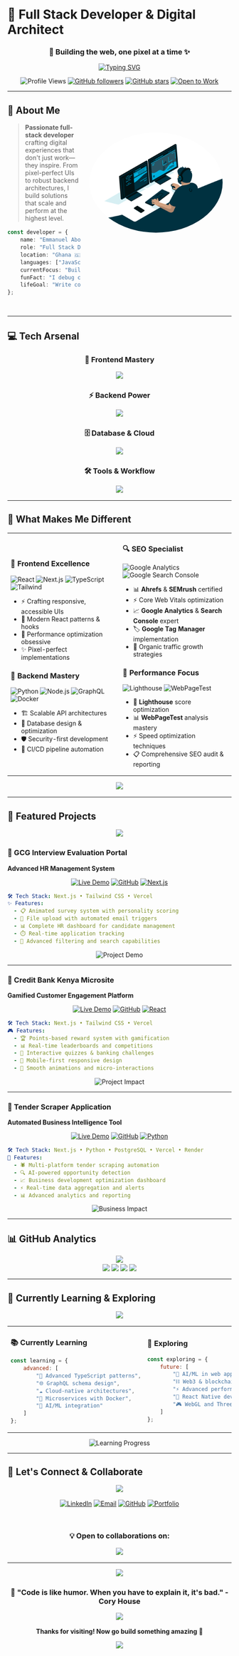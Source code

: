 # 🚀 Full Stack Developer & Digital Architect

<div align="center">

### 🌟 Building the web, one pixel at a time ✨

[![Typing SVG](https://readme-typing-svg.herokuapp.com?font=Nunito&weight=700&size=26&pause=1000&color=6366F1&center=true&vCenter=true&width=800&lines=Full+Stack+Developer+%F0%9F%9A%80;React+%E2%9A%9B%EF%B8%8F+%7C+Next.js+%E2%9A%A1+%7C+Python+%F0%9F%90%8D;WordPress+Wizard+%F0%9F%A7%99%E2%80%8D%E2%99%82%EF%B8%8F+%7C+SEO+Expert+%F0%9F%94%8D;Building+Scalable+Solutions+%F0%9F%8F%97%EF%B8%8F;Crafting+Digital+Experiences+%E2%9C%A8;Turning+Ideas+into+Reality+%F0%9F%92%A1)](https://git.io/typing-svg)

![Profile Views](https://komarev.com/ghpvc/?username=kwamevaughan&color=6366f1&style=for-the-badge&label=Profile+Views)
[![GitHub followers](https://img.shields.io/github/followers/kwamevaughan?style=for-the-badge&color=6366f1&logo=github)](https://github.com/kwamevaughan?tab=followers)
[![GitHub stars](https://img.shields.io/github/stars/kwamevaughan?style=for-the-badge&color=6366f1&logo=star)](https://github.com/kwamevaughan)
[![Open to Work](https://img.shields.io/badge/Open%20to%20Work-YES-brightgreen?style=for-the-badge&logo=handshake)](mailto:kwamevaughan@gmail.com)

</div>

---

## 🎯 About Me

<img align="right" alt="Coding" width="300" style="border-radius: 50%; padding:20px;" src="https://raw.githubusercontent.com/kwamevaughan/kwamevaughan/refs/heads/main/dev-anim.gif">

> **Passionate full-stack developer** crafting digital experiences that don't just work—they inspire. From pixel-perfect UIs to robust backend architectures, I build solutions that scale and perform at the highest level.

<div align="left">

```typescript
const developer = {
    name: "Emmanuel Aboagye-Eshun",
    role: "Full Stack Developer & SEO Specialist",
    location: "Ghana 🇬🇭",
    languages: ["JavaScript", "Python", "PHP", "TypeScript"],
    currentFocus: "Building scalable web applications",
    funFact: "I debug code better with coffee ☕",
    lifeGoal: "Write code that changes lives ✨"
};
```

</div>

<br clear="right"/>

---

## 💻 Tech Arsenal

<div align="center">

### 🎨 Frontend Mastery
<p align="center">
  <img src="https://skillicons.dev/icons?i=react,nextjs,typescript,tailwind,javascript,html,css,sass" />
</p>

### ⚡ Backend Power
<p align="center">
  <img src="https://skillicons.dev/icons?i=python,nodejs,php,graphql,express,fastapi,django" />
</p>

### 🗄️ Database & Cloud
<p align="center">
  <img src="https://skillicons.dev/icons?i=postgresql,mongodb,mysql,redis,aws,vercel,docker,heroku" />
</p>

### 🛠️ Tools & Workflow
<p align="center">
  <img src="https://skillicons.dev/icons?i=git,github,vscode,figma,webpack,jest,wordpress" />
</p>

</div>

---

## 🌟 What Makes Me Different

<table>
<tr>
<td width="50%">

### 🎨 **Frontend Excellence**
![React](https://img.shields.io/badge/React-20232A?style=for-the-badge&logo=react&logoColor=61DAFB)
![Next.js](https://img.shields.io/badge/Next.js-000000?style=for-the-badge&logo=next.js&logoColor=white)
![TypeScript](https://img.shields.io/badge/TypeScript-007ACC?style=for-the-badge&logo=typescript&logoColor=white)
![Tailwind](https://img.shields.io/badge/Tailwind_CSS-38B2AC?style=for-the-badge&logo=tailwind-css&logoColor=white)

- ⚡ Crafting responsive, accessible UIs
- 🎯 Modern React patterns & hooks
- 🚀 Performance optimization obsessive
- ✨ Pixel-perfect implementations

### 🔧 **Backend Mastery**
![Python](https://img.shields.io/badge/Python-3776AB?style=for-the-badge&logo=python&logoColor=white)
![Node.js](https://img.shields.io/badge/Node.js-43853D?style=for-the-badge&logo=node.js&logoColor=white)
![GraphQL](https://img.shields.io/badge/GraphQL-E10098?style=for-the-badge&logo=graphql&logoColor=white)
![Docker](https://img.shields.io/badge/Docker-2496ED?style=for-the-badge&logo=docker&logoColor=white)

- 🏗️ Scalable API architectures
- 🔐 Database design & optimization
- 🛡️ Security-first development
- 🔄 CI/CD pipeline automation

</td>
<td width="50%">

### 🔍 **SEO Specialist**
![Google Analytics](https://img.shields.io/badge/Google%20Analytics-E37400?style=for-the-badge&logo=google%20analytics&logoColor=white)
![Google Search Console](https://img.shields.io/badge/Search%20Console-458CF5?style=for-the-badge&logo=google&logoColor=white)

- 📊 **Ahrefs** & **SEMrush** certified
- ⚡ Core Web Vitals optimization
- 📈 **Google Analytics** & **Search Console** expert
- 🏷️ **Google Tag Manager** implementation
- 📱 Organic traffic growth strategies

### 🚀 **Performance Focus**
![Lighthouse](https://img.shields.io/badge/Lighthouse-F44B21?style=for-the-badge&logo=lighthouse&logoColor=white)
![WebPageTest](https://img.shields.io/badge/WebPageTest-005A9C?style=for-the-badge&logo=webpagetest&logoColor=white)

- 💯 **Lighthouse** score optimization
- 📊 **WebPageTest** analysis mastery
- ⚡ Speed optimization techniques
- 📋 Comprehensive SEO audit & reporting

</td>
</tr>
</table>

<div align="center">

<img src="https://user-images.githubusercontent.com/73097560/115834477-dbab4500-a447-11eb-908a-139a6edaec5c.gif">

</div>

---

## 🚀 Featured Projects

<div align="center">

<img src="https://readme-typing-svg.herokuapp.com?font=Fira+Code&weight=600&size=24&pause=1000&color=6366F1&center=true&vCenter=true&width=500&lines=Featured+Projects+%F0%9F%9A%80;Real+Solutions+%E2%9C%A8;Live+in+Production+%F0%9F%8C%90" />

</div>

### 🏢 GCG Interview Evaluation Portal
**Advanced HR Management System**

<div align="center">

[![Live Demo](https://img.shields.io/badge/🌐_Live_Demo-6366f1?style=for-the-badge&logo=vercel&logoColor=white)](https://careers.growthpad.co.ke/)
[![GitHub](https://img.shields.io/badge/📁_Source_Code-181717?style=for-the-badge&logo=github&logoColor=white)](https://github.com/kwamevaughan/gcg-interview-evaluation)
[![Next.js](https://img.shields.io/badge/Built_with_Next.js-000000?style=for-the-badge&logo=next.js&logoColor=white)](https://nextjs.org/)

</div>

```yaml
🛠️ Tech Stack: Next.js • Tailwind CSS • Vercel
✨ Features: 
  - 📋 Animated survey system with personality scoring
  - 📧 File upload with automated email triggers  
  - 📊 Complete HR dashboard for candidate management
  - ⏱️ Real-time application tracking
  - 🎯 Advanced filtering and search capabilities
```

<div align="center">

![Project Demo](https://readme-typing-svg.herokuapp.com?font=Fira+Code&size=16&pause=3000&color=22C55E&center=true&vCenter=true&width=600&lines=✅+Streamlined+hiring+process;✅+Reduced+screening+time+by+60%25;✅+Improved+candidate+experience)

</div>

---

### 🏦 Credit Bank Kenya Microsite
**Gamified Customer Engagement Platform**

<div align="center">

[![Live Demo](https://img.shields.io/badge/🌐_Live_Demo-6366f1?style=for-the-badge&logo=vercel&logoColor=white)](https://credit-bank-microsite.vercel.app/)
[![GitHub](https://img.shields.io/badge/📁_Source_Code-181717?style=for-the-badge&logo=github&logoColor=white)](https://github.com/kwamevaughan/credit-bank-microsite)
[![React](https://img.shields.io/badge/Built_with_React-61DAFB?style=for-the-badge&logo=react&logoColor=black)](https://reactjs.org/)

</div>

```yaml
🛠️ Tech Stack: Next.js • Tailwind CSS • Vercel
🎮 Features:
  - 🏆 Points-based reward system with gamification
  - 📊 Real-time leaderboards and competitions
  - 🎯 Interactive quizzes & banking challenges
  - 📱 Mobile-first responsive design
  - 💫 Smooth animations and micro-interactions
```

<div align="center">

![Project Impact](https://readme-typing-svg.herokuapp.com?font=Fira+Code&size=16&pause=3000&color=F59E0B&center=true&vCenter=true&width=600&lines=🎯+Increased+user+engagement+by+40%25;🏆+200%2B+active+participants;📈+Enhanced+brand+loyalty)

</div>

---

### 🎯 Tender Scraper Application
**Automated Business Intelligence Tool**

<div align="center">

[![Live Demo](https://img.shields.io/badge/🌐_Live_Demo-6366f1?style=for-the-badge&logo=vercel&logoColor=white)](https://tender.growthpad.co.ke/)
[![GitHub](https://img.shields.io/badge/📁_Source_Code-181717?style=for-the-badge&logo=github&logoColor=white)](https://github.com/kwamevaughan/tender-scraper-frontend)
[![Python](https://img.shields.io/badge/Built_with_Python-3776AB?style=for-the-badge&logo=python&logoColor=white)](https://python.org/)

</div>

```yaml
🛠️ Tech Stack: Next.js • Python • PostgreSQL • Vercel • Render
🤖 Features:
  - 🕷️ Multi-platform tender scraping automation
  - 🔍 AI-powered opportunity detection
  - 📈 Business development optimization dashboard
  - ⚡ Real-time data aggregation and alerts
  - 📊 Advanced analytics and reporting
```

<div align="center">

![Business Impact](https://readme-typing-svg.herokuapp.com?font=Fira+Code&size=16&pause=3000&color=EF4444&center=true&vCenter=true&width=600&lines=🚀+Automated+90%25+of+manual+work;💰+Identified+$2M%2B+in+opportunities;⚡+24%2F7+monitoring+system)

</div>


---

## 📊 GitHub Analytics

<div align="center">

<img src="https://readme-typing-svg.herokuapp.com?font=Fira+Code&weight=600&size=22&pause=1000&color=6366F1&center=true&vCenter=true&width=400&lines=GitHub+Analytics+📊;Coding+Statistics+📈;My+Digital+Footprint+👨‍💻" />

<br/>

<img width="49%" src="https://github-readme-stats.vercel.app/api?username=kwamevaughan&show_icons=true&theme=tokyonight&hide_border=true&bg_color=0D1117&title_color=6366f1&icon_color=6366f1&text_color=c9d1d9&count_private=true" />
<img width="49%" src="https://github-readme-stats.vercel.app/api/top-langs/?username=kwamevaughan&layout=compact&theme=tokyonight&hide_border=true&bg_color=0D1117&title_color=6366f1&text_color=c9d1d9&langs_count=8" />

<img width="70%" src="https://github-readme-streak-stats.herokuapp.com/?user=kwamevaughan&theme=tokyonight&hide_border=true&background=0D1117&stroke=6366f1&ring=6366f1&fire=6366f1&currStreakLabel=c9d1d9&sideLabels=c9d1d9&currStreakNum=c9d1d9&sideNums=c9d1d9&dates=8b949e" />

<img src="https://github-readme-activity-graph.vercel.app/graph?username=kwamevaughan&bg_color=0D1117&color=6366f1&line=6366f1&point=c9d1d9&area=true&hide_border=true" width="100%"/>

<!-- ### 🐍 Contribution Snake Animation -->
<!-- ![Snake animation](https://github.com/kwamevaughan/kwamevaughan/blob/output/github-contribution-grid-snake.svg) -->

</div>

---

## 🌱 Currently Learning & Exploring

<div align="center">

<img src="https://readme-typing-svg.herokuapp.com?font=Fira+Code&weight=500&size=20&pause=1000&color=22C55E&center=true&vCenter=true&width=600&lines=Always+Learning+%F0%9F%8C%B1;Exploring+New+Technologies+%F0%9F%9A%80;Growing+Every+Day+%F0%9F%93%88" />

</div>

<table align="center">
<tr>
<td width="50%">

### 📚 **Currently Learning**
```javascript
const learning = {
    advanced: [
        "🔷 Advanced TypeScript patterns",
        "🌐 GraphQL schema design", 
        "☁️ Cloud-native architectures",
        "🐳 Microservices with Docker",
        "🤖 AI/ML integration"
    ]
};
```

</td>
<td width="50%">

### 🔬 **Exploring**
```javascript
const exploring = {
    future: [
        "🧠 AI/ML in web applications",
        "⛓️ Web3 & blockchain development",
        "⚡ Advanced performance optimization",
        "📱 React Native development",
        "🎮 WebGL and Three.js"
    ]
};
```

</td>
</tr>
</table>

<div align="center">

![Learning Progress](https://readme-typing-svg.herokuapp.com?font=Fira+Code&size=14&pause=2000&color=8B5CF6&center=true&vCenter=true&width=500&lines=💡+Learning+never+stops;🚀+Building+the+future;✨+One+commit+at+a+time)

</div>

---

## 🤝 Let's Connect & Collaborate

<div align="center">

<img src="https://readme-typing-svg.herokuapp.com?font=Fira+Code&weight=600&size=24&pause=1000&color=6366F1&center=true&vCenter=true&width=500&lines=Let's+Build+Together+🤝;Ready+to+Collaborate+✨;Your+Next+Developer+🚀" />

<br/>

[![LinkedIn](https://img.shields.io/badge/LinkedIn-0077B5?style=for-the-badge&logo=linkedin&logoColor=white&labelColor=0077B5)](https://gh.linkedin.com/in/emmanuel-aboagye-eshun)
[![Email](https://img.shields.io/badge/Email-D14836?style=for-the-badge&logo=gmail&logoColor=white&labelColor=D14836)](mailto:kwamevaughan@gmail.com)
[![GitHub](https://img.shields.io/badge/GitHub-100000?style=for-the-badge&logo=github&logoColor=white&labelColor=181717)](https://github.com/kwamevaughan)
[![Portfolio](https://img.shields.io/badge/Portfolio-6366f1?style=for-the-badge&logo=firefox&logoColor=white&labelColor=6366f1)](https://kwamevaughan.dev)

<br/>

### 💡 Open to collaborations on:

<img src="https://readme-typing-svg.herokuapp.com?font=Fira+Code&size=18&pause=1500&color=F59E0B&center=true&vCenter=true&width=700&lines=🌐+Web+Applications;🔍+SEO+%26+Performance+Projects;🔓+Open+Source+Contributions;💡+Startup+Ideas+%26+MVPs;📱+Mobile+App+Development;🤖+AI%2FML+Integration+Projects" />

</div>

---

<div align="center">

<img src="https://capsule-render.vercel.app/api?type=waving&color=gradient&customColorList=6,11,20&height=200&section=header&text=Thanks%20for%20Visiting!&fontSize=50&fontColor=ffffff&animation=fadeIn&fontAlignY=35"/>

### 🎯 "Code is like humor. When you have to explain it, it's bad." - Cory House

<img src="https://readme-typing-svg.herokuapp.com?font=Fira+Code&weight=500&size=20&pause=1000&color=6366F1&center=true&vCenter=true&width=600&lines=⭐+Star+my+repos+if+helpful!;🚀+Let's+build+amazing+things;✨+Happy+coding!;☕+Now+go+grab+some+coffee" />

<br/>


**Thanks for visiting! Now go build something amazing** 🚀

<img src="https://capsule-render.vercel.app/api?type=waving&color=6366f1&height=120&section=footer"/>

</div>

